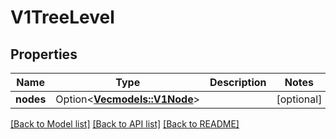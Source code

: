 # V1TreeLevel

## Properties

| Name      | Type                                         | Description | Notes      |
| --------- | -------------------------------------------- | ----------- | ---------- |
| **nodes** | Option<[**Vec<models::V1Node>**](v1Node.md)> |             | [optional] |

[[Back to Model list]](../README.md#documentation-for-models) [[Back to API list]](../README.md#documentation-for-api-endpoints) [[Back to README]](../README.md)
